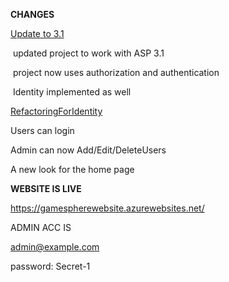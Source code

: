 **CHANGES**

<u>Update to 3.1</u>

​	updated project to work with  ASP 3.1

​	project now uses authorization and authentication

​	Identity implemented as well

<u>RefactoringForIdentity</u>

Users can login 

Admin can now Add/Edit/DeleteUsers

A new look for the home page

**WEBSITE IS LIVE** 

https://gamespherewebsite.azurewebsites.net/

ADMIN ACC IS 

admin@example.com

password: Secret-1